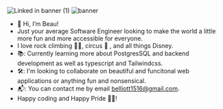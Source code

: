 ![Linked in banner (1)](https://user-images.githubusercontent.com/97813843/173118457-1d98de93-a16b-441f-8fb9-13c498364613.png)
![banner](https://user-images.githubusercontent.com/97813843/173118463-377bcb5a-798a-4a1e-8b64-01a3ecbf13be.gif)

- 👋 Hi, I’m Beau!
- Just your average Software Engineer looking to make the world a little more fun and more accessible for everyone.
- I love rock climbing 🧗‍♂️, circus 🎪 , and all things Disney.
- 📚: Currently learning more about PostgresSQL and backend development as well as typescript and Tailwindcss.
- 🛠: I'm looking to collaborate on beautiful and funcitonal web applications or anything fun and nonsensical.  
- 📬: You can contact me by email belliott1516@gmail.com.
- Happy coding and Happy Pride 🏳️‍🌈!

<!---
belliott15/belliott15 is a ✨ special ✨ repository because its `README.md` (this file) appears on your GitHub profile.
You can click the Preview link to take a look at your changes.
--->
